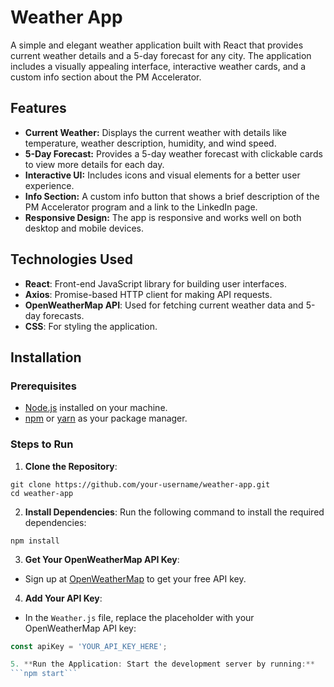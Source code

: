 # Weather App

A simple and elegant weather application built with React that provides current weather details and a 5-day forecast for any city. The application includes a visually appealing interface, interactive weather cards, and a custom info section about the PM Accelerator.

## Features

- **Current Weather:** Displays the current weather with details like temperature, weather description, humidity, and wind speed.
- **5-Day Forecast:** Provides a 5-day weather forecast with clickable cards to view more details for each day.
- **Interactive UI:** Includes icons and visual elements for a better user experience.
- **Info Section:** A custom info button that shows a brief description of the PM Accelerator program and a link to the LinkedIn page.
- **Responsive Design:** The app is responsive and works well on both desktop and mobile devices.

## Technologies Used

- **React**: Front-end JavaScript library for building user interfaces.
- **Axios**: Promise-based HTTP client for making API requests.
- **OpenWeatherMap API**: Used for fetching current weather data and 5-day forecasts.
- **CSS**: For styling the application.

## Installation

### Prerequisites

- [Node.js](https://nodejs.org/) installed on your machine.
- [npm](https://www.npmjs.com/) or [yarn](https://yarnpkg.com/) as your package manager.

### Steps to Run

1. **Clone the Repository**:

```
git clone https://github.com/your-username/weather-app.git 
cd weather-app
```


2. **Install Dependencies**:
Run the following command to install the required dependencies:
```
npm install
```


3. **Get Your OpenWeatherMap API Key**:
- Sign up at [OpenWeatherMap](https://home.openweathermap.org/users/sign_up) to get your free API key.

4. **Add Your API Key**:
- In the `Weather.js` file, replace the placeholder with your OpenWeatherMap API key:
```javascript
const apiKey = 'YOUR_API_KEY_HERE';

5. **Run the Application: Start the development server by running:**
```npm start```